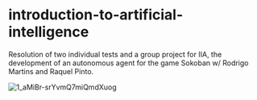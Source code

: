 # introduction-to-artificial-intelligence
Resolution of two individual tests and a group project for IIA, the development of an autonomous agent for the game Sokoban w/ Rodrigo Martins and Raquel Pinto.

![1_aMiBr-srYvmQ7miQmdXuog](https://user-images.githubusercontent.com/45875556/111920887-6d124a80-8a89-11eb-9812-320b72dd9b81.gif)

